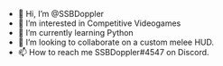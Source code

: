 - 👋 Hi, I’m @SSBDoppler
- 👀 I’m interested in Competitive Videogames
- 🌱 I’m currently learning Python
- 💞️ I’m looking to collaborate on a custom melee HUD.
- 📫 How to reach me SSBDoppler#4547 on Discord.
<!---
SSBDoppler/SSBDoppler is a ✨ special ✨ repository because its `README.md` (this file) appears on your GitHub profile.
You can click the Preview link to take a look at your changes.
--->
